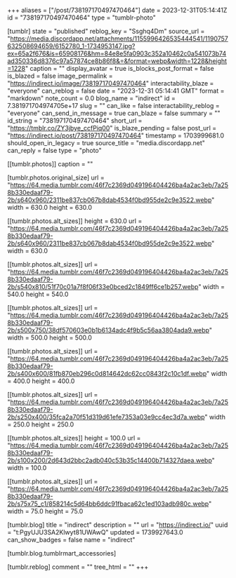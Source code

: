 +++
aliases = ["/post/738197170497470464"]
date = 2023-12-31T05:14:41Z
id = "738197170497470464"
type = "tumblr-photo"

[tumblr]
state = "published"
reblog_key = "Ssghq4Dm"
source_url = "https://media.discordapp.net/attachments/1155996426535444541/1190757632508694659/6152780_1-1734953147.jpg?ex=65a2f676&is=65908176&hm=84e8e5fa0903c352a10462c0a541073b74ad350336d8376c97a57874ce8b86f8&=&format=webp&width=1228&height=1228"
caption = ""
display_avatar = true
is_blocks_post_format = false
is_blazed = false
image_permalink = "https://indirect.io/image/738197170497470464"
interactability_blaze = "everyone"
can_reblog = false
date = "2023-12-31 05:14:41 GMT"
format = "markdown"
note_count = 0.0
blog_name = "indirect"
id = 7.381971704974705e+17
slug = ""
can_like = false
interactability_reblog = "everyone"
can_send_in_message = true
can_blaze = false
summary = ""
id_string = "738197170497470464"
short_url = "https://tmblr.co/ZY3jbye_ccfPiq00"
is_blaze_pending = false
post_url = "https://indirect.io/post/738197170497470464"
timestamp = 1703999681.0
should_open_in_legacy = true
source_title = "media.discordapp.net"
can_reply = false
type = "photo"

[[tumblr.photos]]
caption = ""

[tumblr.photos.original_size]
url = "https://64.media.tumblr.com/46f7c2369d049196404426ba4a2ac3eb/7a258b330edaaf79-2b/s640x960/2311be837cb067b8dab4534f0bd955de2c9e3522.webp"
width = 630.0
height = 630.0

[[tumblr.photos.alt_sizes]]
height = 630.0
url = "https://64.media.tumblr.com/46f7c2369d049196404426ba4a2ac3eb/7a258b330edaaf79-2b/s640x960/2311be837cb067b8dab4534f0bd955de2c9e3522.webp"
width = 630.0

[[tumblr.photos.alt_sizes]]
url = "https://64.media.tumblr.com/46f7c2369d049196404426ba4a2ac3eb/7a258b330edaaf79-2b/s540x810/51f70c01a7f8f06f33e0bced2c1849ff6ce1b257.webp"
width = 540.0
height = 540.0

[[tumblr.photos.alt_sizes]]
url = "https://64.media.tumblr.com/46f7c2369d049196404426ba4a2ac3eb/7a258b330edaaf79-2b/s500x750/38df570603e0b1b6134adc4f9b5c56aa3804ada9.webp"
width = 500.0
height = 500.0

[[tumblr.photos.alt_sizes]]
url = "https://64.media.tumblr.com/46f7c2369d049196404426ba4a2ac3eb/7a258b330edaaf79-2b/s400x600/81fb870eb296c0d814642dc62cc0843f2c10c1df.webp"
width = 400.0
height = 400.0

[[tumblr.photos.alt_sizes]]
url = "https://64.media.tumblr.com/46f7c2369d049196404426ba4a2ac3eb/7a258b330edaaf79-2b/s250x400/35fca2a70f51d319d61efe7353a03e9cc4ec3d7a.webp"
width = 250.0
height = 250.0

[[tumblr.photos.alt_sizes]]
height = 100.0
url = "https://64.media.tumblr.com/46f7c2369d049196404426ba4a2ac3eb/7a258b330edaaf79-2b/s100x200/2d643d2bbc2adb040c53b35c14400b714327daea.webp"
width = 100.0

[[tumblr.photos.alt_sizes]]
url = "https://64.media.tumblr.com/46f7c2369d049196404426ba4a2ac3eb/7a258b330edaaf79-2b/s75x75_c1/858214c5d64bb6ddc91fbaca62c1ed103adb980c.webp"
width = 75.0
height = 75.0

[tumblr.blog]
title = "indirect"
description = ""
url = "https://indirect.io/"
uuid = "t:PgyUJU3SA2Klwyt81UWAwQ"
updated = 1739927643.0
can_show_badges = false
name = "indirect"

[tumblr.blog.tumblrmart_accessories]

[tumblr.reblog]
comment = ""
tree_html = ""
+++
